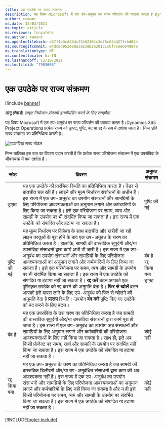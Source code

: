 ```yaml
---
title: एक उपठेके पर राज्य संक्रमण
description: यह विषय Microsoft में एक उप-अनुबंध पर राज्य परिवर्तन की व्याख्या करता है Dynamics 365 Project Operations जैसा कि उप-अनुबंध बनाया, निष्पादित और बंद किया गया है।
author: rumant
ms.date: 12/03/2021
ms.topic: article
ms.reviewer: tonyafehr
ms.author: rumant
ms.openlocfilehash: d67f4a3cd834c25462304c2d75c824427fcbd034
ms.sourcegitcommit: 04dc8d952e6da3ab3eb2a20131c6f7cee6040876
ms.translationtype: MT
ms.contentlocale: hi-IN
ms.lasthandoff: 12/10/2021
ms.locfileid: "7903668"
---
```

# <a name="state-transitions-on-a-subcontract"></a>एक उपठेके पर राज्य संक्रमण 

[!include [banner](../../includes/dataverse-preview.md)]

_**लागू होता है:** लाइट नियोजन-प्रोफार्मा इनवॉयसिंग करने के लिए समझौता_

यह विषय Microsoft में एक उप-अनुबंध पर राज्य परिवर्तन की व्याख्या करता है।Dynamics 365 Project Operations प्रत्येक राज्य को ड्राफ्ट, पुष्टि, बंद या रद्द के रूप में दर्शाया जाता है। निम्न छवि राज्य संक्रमण का प्रतिनिधित्व करती है।

![उपसंविदा राज्य मॉडल](../media/SubconStates.png)  

निम्न तालिका इस बात का विवरण प्रदान करती है कि प्रत्येक राज्य परियोजना संचालन में एक उपसंविदा के जीवनचक्र में क्या दर्शाता है।

| स्टेट | विवरण | अनुमत संक्रमण |
| --- | --- | --- |
| ड्राफ़्ट | यह एक उपठेके की प्रारंभिक स्थिति का प्रतिनिधित्व करता है। वेंडर से बातचीत चल रही है। लाइनें और मूल्य निर्धारण संशोधनों के अधीन हैं। इस राज्य में एक उप-अनुबंध का उपयोग संसाधनों और सामग्रियों के लिए परियोजना आवश्यकताओं का अनुमान लगाने और कर्मचारियों के लिए किया जा सकता है। इसे एक परियोजना पर समय, व्यय और सामग्री के उपयोग पर भी संदर्भित किया जा सकता है। इस राज्य में एक उपठेके को संपादित और हटाया जा सकता है। | पुष्टि की गई |
| पुष्टि की गई | यह मूल्य निर्धारण पर विक्रेता के साथ बातचीत और खरीदी जा रही लाइन वस्तुओं के पूरा होने के बाद एक उप-अनुबंध के चरण का प्रतिनिधित्व करता है। हालांकि, सामग्री की वास्तविक सुपुर्दगी और/या उपसंविदा संसाधनों द्वारा कार्य अभी भी जारी है। इस राज्य में एक उप-अनुबंध का उपयोग संसाधनों और सामग्रियों के लिए परियोजना आवश्यकताओं का अनुमान लगाने और कर्मचारियों के लिए किया जा सकता है। इसे एक परियोजना पर समय, व्यय और सामग्री के उपयोग पर भी संदर्भित किया जा सकता है। इस राज्य में एक उपठेके को संपादित या हटाया नहीं जा सकता है। **रद्द करें** बटन आपको एक पुष्टिकृत उपठेके को रद्द करने की अनुमति देता है। **फिर से खोलें** बटन आपको इसे वापस लाने के लिए उप-अनुबंध को फिर से खोलने की अनुमति देता है **प्रारूप** स्थिति। उपयोग **बंद करे** पुष्टि किए गए उपठेके को बंद करने के लिए बटन। | बंद है <br> रद्द किया गया <br> ड्राफ़्ट |
| बंद है | यह एक उपसंविदा के उस चरण का प्रतिनिधित्व करता है जब सामग्री की वास्तविक सुपुर्दगी और/या उपसंविदा संसाधनों द्वारा कार्य पूरा हो जाता है। इस राज्य में एक उप-अनुबंध का उपयोग अब संसाधनों और सामग्रियों के लिए अनुमान लगाने और कर्मचारियों की परियोजना आवश्यकताओं के लिए नहीं किया जा सकता है। साथ ही, इसे अब किसी प्रोजेक्ट पर समय, खर्च और सामग्री के उपयोग पर संदर्भित नहीं किया जा सकता है। इस राज्य में एक उपठेके को संपादित या हटाया नहीं जा सकता है। | कोई नहीं |
| रद्द किया गया | यह एक उप-अनुबंध के चरण का प्रतिनिधित्व करता है जब सामग्री की वास्तविक डिलीवरी और/या उप-अनुबंधित संसाधनों द्वारा काम की अब आवश्यकता नहीं है। इस राज्य में एक उप-अनुबंध का उपयोग संसाधनों और सामग्रियों के लिए परियोजना आवश्यकताओं का अनुमान लगाने और कर्मचारियों के लिए नहीं किया जा सकता है और न ही इसे किसी परियोजना पर समय, व्यय और सामग्री के उपयोग पर संदर्भित किया जा सकता है। इस राज्य में एक उपठेके को संपादित या हटाया नहीं जा सकता है। | कोई नहीं |


[!INCLUDE[footer-include](../../includes/footer-banner.md)]
